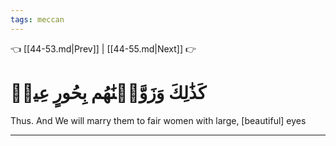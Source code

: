 ```yaml
---
tags: meccan
---
```


👈 [[44-53.md|Prev]] | [[44-55.md|Next]] 👉

# كَذَٰلِكَ وَزَوَّجۡنَٰهُم بِحُورٍ عِينٖ

Thus. And We will marry them to fair women with large, [beautiful] eyes

---

